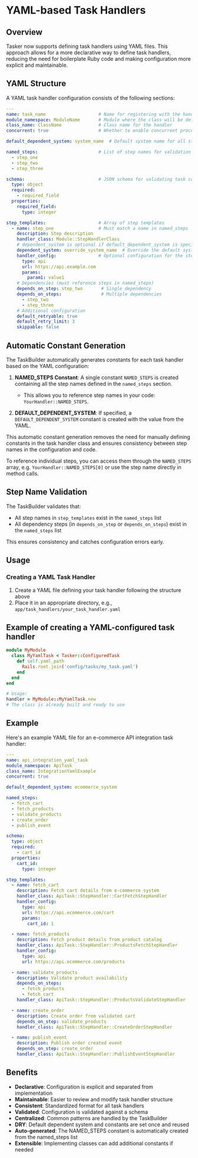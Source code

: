 # YAML-based Task Handlers

## Overview

Tasker now supports defining task handlers using YAML files. This approach allows for a more declarative way to define task handlers, reducing the need for boilerplate Ruby code and making configuration more explicit and maintainable.

## YAML Structure

A YAML task handler configuration consists of the following sections:

```yaml
---
name: task_name                    # Name for registering with the handler factory
module_namespace: ModuleName       # Module where the class will be defined
class_name: ClassName              # Class name for the handler
concurrent: true                   # Whether to enable concurrent processing

default_dependent_system: system_name  # Default system name for all steps (can be overridden in step templates)

named_steps:                       # List of step names for validation and constant generation
  - step_one
  - step_two
  - step_three

schema:                            # JSON schema for validating task context
  type: object
  required:
    - required_field
  properties:
    required_field:
      type: integer

step_templates:                    # Array of step templates
  - name: step_one                 # Must match a name in named_steps
    description: Step description
    handler_class: Module::StepHandlerClass
    # dependent_system is optional if default_dependent_system is specified
    dependent_system: override_system_name  # Override the default system
    handler_config:                # Optional configuration for the step handler
      type: api
      url: https://api.example.com
      params:
        param1: value1
    # Dependencies (must reference steps in named_steps)
    depends_on_step: step_two       # Single dependency
    depends_on_steps:               # Multiple dependencies
      - step_two
      - step_three
    # Additional configuration
    default_retryable: true
    default_retry_limit: 3
    skippable: false
```

## Automatic Constant Generation

The TaskBuilder automatically generates constants for each task handler based on the YAML configuration:

1. **NAMED_STEPS Constant**: A single constant `NAMED_STEPS` is created containing all the step names defined in the `named_steps` section.
   * This allows you to reference step names in your code: `YourHandler::NAMED_STEPS`.

2. **DEFAULT_DEPENDENT_SYSTEM**: If specified, a `DEFAULT_DEPENDENT_SYSTEM` constant is created with the value from the YAML.

This automatic constant generation removes the need for manually defining constants in the task handler class and ensures consistency between step names in the configuration and code.

To reference individual steps, you can access them through the `NAMED_STEPS` array, e.g. `YourHandler::NAMED_STEPS[0]` or use the step name directly in method calls.

## Step Name Validation

The TaskBuilder validates that:
- All step names in `step_templates` exist in the `named_steps` list
- All dependency steps (in `depends_on_step` or `depends_on_steps`) exist in the `named_steps` list

This ensures consistency and catches configuration errors early.

## Usage

### Creating a YAML Task Handler

1. Create a YAML file defining your task handler following the structure above
2. Place it in an appropriate directory, e.g., `app/task_handlers/your_task_handler.yaml`

## Example of creating a YAML-configured task handler

```ruby
module MyModule
  class MyYamlTask < Tasker::ConfiguredTask
    def self.yaml_path
      Rails.root.join('config/tasks/my_task.yaml')
    end
  end
end

# Usage:
handler = MyModule::MyYamlTask.new
# The class is already built and ready to use
```

## Example

Here's an example YAML file for an e-commerce API integration task handler:

```yaml
---
name: api_integration_yaml_task
module_namespace: ApiTask
class_name: IntegrationYamlExample
concurrent: true

default_dependent_system: ecommerce_system

named_steps:
  - fetch_cart
  - fetch_products
  - validate_products
  - create_order
  - publish_event

schema:
  type: object
  required:
    - cart_id
  properties:
    cart_id:
      type: integer

step_templates:
  - name: fetch_cart
    description: Fetch cart details from e-commerce system
    handler_class: ApiTask::StepHandler::CartFetchStepHandler
    handler_config:
      type: api
      url: https://api.ecommerce.com/cart
      params:
        cart_id: 1

  - name: fetch_products
    description: Fetch product details from product catalog
    handler_class: ApiTask::StepHandler::ProductsFetchStepHandler
    handler_config:
      type: api
      url: https://api.ecommerce.com/products

  - name: validate_products
    description: Validate product availability
    depends_on_steps:
      - fetch_products
      - fetch_cart
    handler_class: ApiTask::StepHandler::ProductsValidateStepHandler

  - name: create_order
    description: Create order from validated cart
    depends_on_step: validate_products
    handler_class: ApiTask::StepHandler::CreateOrderStepHandler

  - name: publish_event
    description: Publish order created event
    depends_on_step: create_order
    handler_class: ApiTask::StepHandler::PublishEventStepHandler
```

## Benefits

- **Declarative**: Configuration is explicit and separated from implementation
- **Maintainable**: Easier to review and modify task handler structure
- **Consistent**: Standardized format for all task handlers
- **Validated**: Configuration is validated against a schema
- **Centralized**: Common patterns are handled by the TaskBuilder
- **DRY**: Default dependent system and constants are set once and reused
- **Auto-generated**: The NAMED_STEPS constant is automatically created from the named_steps list
- **Extensible**: Implementing classes can add additional constants if needed
